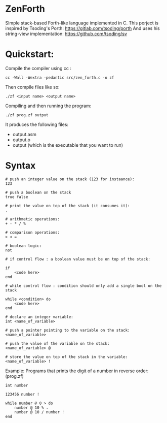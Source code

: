 # ZenForth

SImple stack-based Forth-like language implemented in C.
This porject is inspired by Tsoding's Porth: https://gitlab.com/tsoding/porth
And uses his string-view implementation: https://github.com/tsoding/sv

# Quickstart:
Compile the compiler using cc :
```console
cc -Wall -Wextra -pedantic src/zen_forth.c -o zf
```
Then compile files like so:
```console
./zf <input name> <output name>
```

Compiling and then running the program:
```console
./zf prog.zf output
```

It produces the following files:
- output.asm
- output.o
- output (which is the executable that you want to run)


# Syntax

```
# push an integer value on the stack (123 for instaance):
123

# push a boolean on the stack
true false

# print the value on top of the stack (it consumes it):
.

# arithmetic operations:
+ - * / %

# comparison operations:
> < =

# boolean logic:
not

# if control flow : a boolean value must be on top of the stack:

if
    <code here>
end

# while control flow : condition should only add a single bool on the stack 

while <condition> do
    <code here>
end

# declare an integer variable:
int <name_of_variable>

# push a pointer pointing to the variable on the stack:
<name_of_variable>

# push the value of the variable on the stack:
<name_of_variable> @

# store the value on top of the stack in the variable:
<name_of_variable> !
```


Example: Programs that prints the digit of a number in reverse order:
(prog.zf)
```
int number

123456 number !

while number @ 0 > do
    number @ 10 % .
    number @ 10 / number !
end
```
